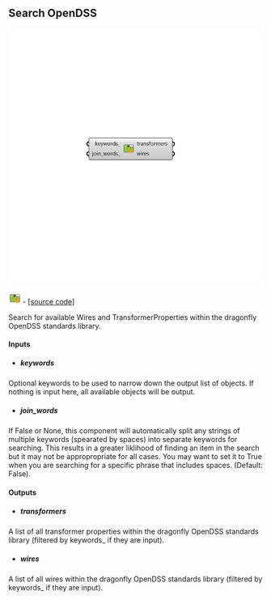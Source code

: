## Search OpenDSS

![](../../images/components/Search_OpenDSS.png)

![](../../images/icons/Search_OpenDSS.png) - [[source code]](https://github.com/ladybug-tools/dragonfly-grasshopper/blob/master/dragonfly_grasshopper/src//DF%20Search%20OpenDSS.py)


Search for available Wires and TransformerProperties within the dragonfly OpenDSS standards library. 



#### Inputs
* ##### keywords 
Optional keywords to be used to narrow down the output list of objects. If nothing is input here, all available objects will be output. 
* ##### join_words 
If False or None, this component will automatically split any strings of multiple keywords (spearated by spaces) into separate keywords for searching. This results in a greater liklihood of finding an item in the search but it may not be appropropriate for all cases. You may want to set it to True when you are searching for a specific phrase that includes spaces. (Default: False). 

#### Outputs
* ##### transformers
A list of all transformer properties within the dragonfly OpenDSS standards library (filtered by keywords_ if they are input). 
* ##### wires
A list of all wires within the dragonfly OpenDSS standards library (filtered by keywords_ if they are input). 